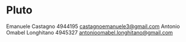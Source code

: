 # Pluto
Emanuele Castagno 4944195 castagnoemanuele3@gmail.com
Antonio Omabel Longhitano 4945327 antonioomabel.longhitano@gmail.com
